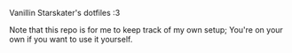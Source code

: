 Vanillin Starskater's dotfiles :3


Note that this repo is for me to keep track of my own setup;
You're on your own if you want to use it yourself.
